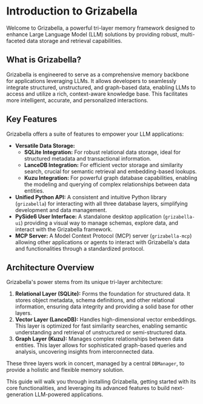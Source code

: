 # Introduction to Grizabella

Welcome to Grizabella, a powerful tri-layer memory framework designed to enhance Large Language Model (LLM) solutions by providing robust, multi-faceted data storage and retrieval capabilities.

## What is Grizabella?

Grizabella is engineered to serve as a comprehensive memory backbone for applications leveraging LLMs. It allows developers to seamlessly integrate structured, unstructured, and graph-based data, enabling LLMs to access and utilize a rich, context-aware knowledge base. This facilitates more intelligent, accurate, and personalized interactions.

## Key Features

Grizabella offers a suite of features to empower your LLM applications:

* **Versatile Data Storage:**
  * **SQLite Integration:** For robust relational data storage, ideal for structured metadata and transactional information.
  * **LanceDB Integration:** For efficient vector storage and similarity search, crucial for semantic retrieval and embedding-based lookups.
  * **Kuzu Integration:** For powerful graph database capabilities, enabling the modeling and querying of complex relationships between data entities.
* **Unified Python API:** A consistent and intuitive Python library (`grizabella`) for interacting with all three database layers, simplifying development and data management.
* **PySide6 User Interface:** A standalone desktop application (`grizabella-ui`) providing a visual way to manage schemas, explore data, and interact with the Grizabella framework.
* **MCP Server:** A Model Context Protocol (MCP) server (`grizabella-mcp`) allowing other applications or agents to interact with Grizabella's data and functionalities through a standardized protocol.

## Architecture Overview

Grizabella's power stems from its unique tri-layer architecture:

1. **Relational Layer (SQLite):** Forms the foundation for structured data. It stores object metadata, schema definitions, and other relational information, ensuring data integrity and providing a solid base for other layers.
2. **Vector Layer (LanceDB):** Handles high-dimensional vector embeddings. This layer is optimized for fast similarity searches, enabling semantic understanding and retrieval of unstructured or semi-structured data.
3. **Graph Layer (Kuzu):** Manages complex relationships between data entities. This layer allows for sophisticated graph-based queries and analysis, uncovering insights from interconnected data.

These three layers work in concert, managed by a central `DBManager`, to provide a holistic and flexible memory solution.

This guide will walk you through installing Grizabella, getting started with its core functionalities, and leveraging its advanced features to build next-generation LLM-powered applications.
